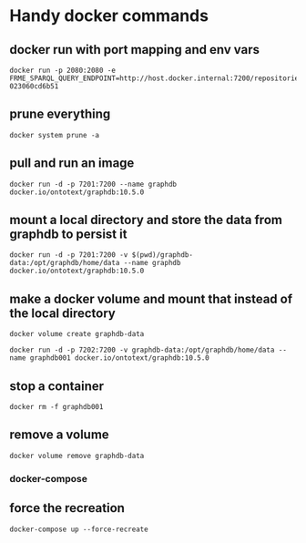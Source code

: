 # Handy docker commands

## docker run with port mapping and env vars

```shell
docker run -p 2080:2080 -e FRME_SPARQL_QUERY_ENDPOINT=http://host.docker.internal:7200/repositories/fpeData 023060cd6b51
```

## prune everything

```
docker system prune -a
```

## pull and run an image

```
docker run -d -p 7201:7200 --name graphdb docker.io/ontotext/graphdb:10.5.0
```

## mount a local directory and store the data from graphdb to persist it

```
docker run -d -p 7201:7200 -v $(pwd)/graphdb-data:/opt/graphdb/home/data --name graphdb docker.io/ontotext/graphdb:10.5.0
```

## make a docker volume and mount that instead of the local directory

```
docker volume create graphdb-data
```
```
docker run -d -p 7202:7200 -v graphdb-data:/opt/graphdb/home/data --name graphdb001 docker.io/ontotext/graphdb:10.5.0
```
## stop a container

```
docker rm -f graphdb001
```

## remove a volume
```
docker volume remove graphdb-data
```

### docker-compose

## force the recreation

```
docker-compose up --force-recreate
```